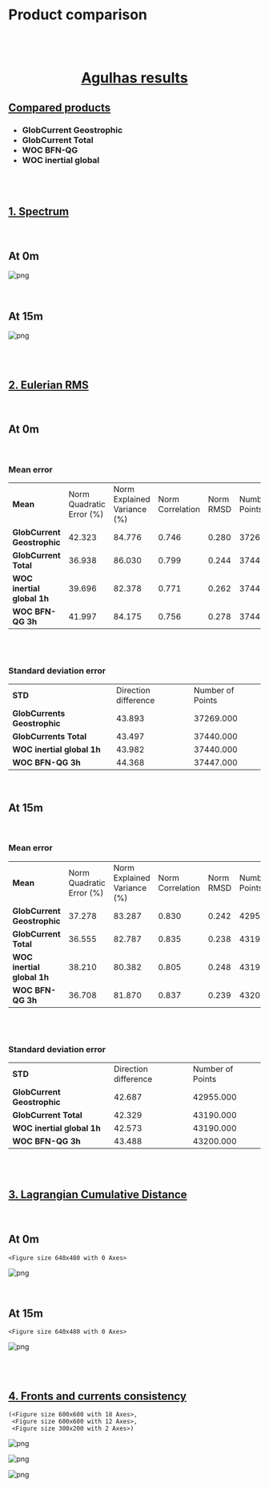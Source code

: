 
# Product comparison

<br>

<br>


<div class="alert alert-block alert-success">
<h1><center> <u> Agulhas results </u> </center></h1>  
</div>

## <u> Compared products </u> 

<h3>
    <ul>  
        <li> GlobCurrent Geostrophic </li> 
        <li> GlobCurrent Total </li>
        <li> WOC BFN-QG </li>
        <li> WOC inertial global </li>
    </ul>  

</h3>

<br>

<br>

## <u> 1. Spectrum </u> 

<br>

<h2>At 0m</h2>


![png](nb_wocproducts_Agulhas_files/nb_wocproducts_Agulhas_9_0.png)


<br>


<h2>At 15m</h2>


![png](nb_wocproducts_Agulhas_files/nb_wocproducts_Agulhas_12_0.png)


<br>

<br>

## <u> 2. Eulerian RMS </u>

<br>

<h2>At 0m</h2>

<br>

<h3>Mean error</h3>




<table width=100%>
<tr>
<td><b>Mean</b></td>
<td>Norm Quadratic Error (%)</td>
<td>Norm Explained Variance (%)</td>
<td>Norm Correlation</td>
<td>Norm RMSD</td>
<td>Number of Points</td>
</tr>
<tr>
<td><b>GlobCurrent Geostrophic</b></td>
<td>42.323</td>
<td>84.776</td>
<td>0.746</td>
<td>0.280</td>
<td>37269.000</td>
</tr>
<tr>
<td><b>GlobCurrent Total</b></td>
<td>36.938</td>
<td>86.030</td>
<td>0.799</td>
<td>0.244</td>
<td>37440.000</td>
</tr>
<tr>
<td><b>WOC inertial global 1h</b></td>
<td>39.696</td>
<td>82.378</td>
<td>0.771</td>
<td>0.262</td>
<td>37440.000</td>
</tr>
<tr>
<td><b>WOC BFN-QG 3h</b></td>
<td>41.997</td>
<td>84.175</td>
<td>0.756</td>
<td>0.278</td>
<td>37447.000</td>
</tr>
</table>



<br>

<br>

<h3>Standard deviation error</h3>




<table width=100%>
<tr>
<td><b>STD</b></td>
<td>Direction difference</td>
<td>Number of Points</td>
</tr>
<tr>
<td><b>GlobCurrents Geostrophic</b></td>
<td>43.893</td>
<td>37269.000</td>
</tr>
<tr>
<td><b>GlobCurrents Total</b></td>
<td>43.497</td>
<td>37440.000</td>
</tr>
<tr>
<td><b>WOC inertial global 1h</b></td>
<td>43.982</td>
<td>37440.000</td>
</tr>
<tr>
<td><b>WOC BFN-QG 3h</b></td>
<td>44.368</td>
<td>37447.000</td>
</tr>
</table>



<br>

<h2>At 15m</h2>

<br>

<h3>Mean error</h3>




<table width=100%>
<tr>
<td><b>Mean</b></td>
<td>Norm Quadratic Error (%)</td>
<td>Norm Explained Variance (%)</td>
<td>Norm Correlation</td>
<td>Norm RMSD</td>
<td>Number of Points</td>
</tr>
<tr>
<td><b>GlobCurrent Geostrophic</b></td>
<td>37.278</td>
<td>83.287</td>
<td>0.830</td>
<td>0.242</td>
<td>42955.000</td>
</tr>
<tr>
<td><b>GlobCurrent Total</b></td>
<td>36.555</td>
<td>82.787</td>
<td>0.835</td>
<td>0.238</td>
<td>43190.000</td>
</tr>
<tr>
<td><b>WOC inertial global 1h</b></td>
<td>38.210</td>
<td>80.382</td>
<td>0.805</td>
<td>0.248</td>
<td>43190.000</td>
</tr>
<tr>
<td><b>WOC BFN-QG 3h</b></td>
<td>36.708</td>
<td>81.870</td>
<td>0.837</td>
<td>0.239</td>
<td>43200.000</td>
</tr>
</table>



<br>

<br>

<h3>Standard deviation error</h3>




<table width=100%>
<tr>
<td><b>STD</b></td>
<td>Direction difference</td>
<td>Number of Points</td>
</tr>
<tr>
<td><b>GlobCurrent Geostrophic</b></td>
<td>42.687</td>
<td>42955.000</td>
</tr>
<tr>
<td><b>GlobCurrent Total</b></td>
<td>42.329</td>
<td>43190.000</td>
</tr>
<tr>
<td><b>WOC inertial global 1h</b></td>
<td>42.573</td>
<td>43190.000</td>
</tr>
<tr>
<td><b>WOC BFN-QG 3h</b></td>
<td>43.488</td>
<td>43200.000</td>
</tr>
</table>



<br>

<br>

## <u> 3. Lagrangian Cumulative Distance</u>

<br>

<h2>At 0m</h2>


    <Figure size 640x480 with 0 Axes>



![png](nb_wocproducts_Agulhas_files/nb_wocproducts_Agulhas_30_1.png)


<br>

<h2>At 15m</h2>


    <Figure size 640x480 with 0 Axes>



![png](nb_wocproducts_Agulhas_files/nb_wocproducts_Agulhas_32_1.png)


<br>

<br>

## <u>4. Fronts and currents consistency</u>




    (<Figure size 600x600 with 18 Axes>,
     <Figure size 600x600 with 12 Axes>,
     <Figure size 300x200 with 2 Axes>)




![png](nb_wocproducts_Agulhas_files/nb_wocproducts_Agulhas_36_1.png)



![png](nb_wocproducts_Agulhas_files/nb_wocproducts_Agulhas_36_2.png)



![png](nb_wocproducts_Agulhas_files/nb_wocproducts_Agulhas_36_3.png)

